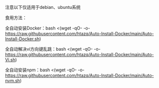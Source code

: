 

注意以下仅适用于debian、ubuntu系统

食用方法：     

全自动安装Docker：bash <(wget -qO- -o- https://raw.githubusercontent.com/htazq/Auto-Install-Docker/main/Auto-Install-Docker.sh)

全自动解决vi方向键乱跳：bash <(wget -qO- -o- https://raw.githubusercontent.com/htazq/Auto-Install-Docker/main/Auto-Vi.sh)

全自动安装npm：bash <(wget -qO- -o- https://raw.githubusercontent.com/htazq/Auto-Install-Docker/main/Auto-nvm.sh)
